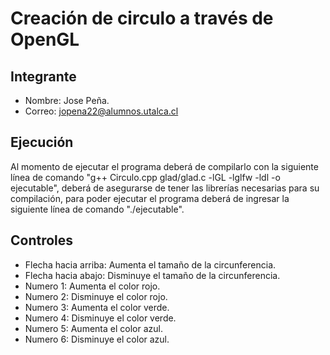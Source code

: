 ﻿# Creación de circulo a través de OpenGL
## Integrante
- Nombre: Jose Peña.
- Correo: jopena22@alumnos.utalca.cl
## Ejecución
Al momento de ejecutar el programa deberá de compilarlo con la siguiente línea de comando "g++ Circulo.cpp glad/glad.c -lGL -lglfw -ldl -o ejecutable", deberá de asegurarse de tener las librerías necesarias para su compilación, para poder ejecutar el programa deberá de ingresar la siguiente línea de comando "./ejecutable".
## Controles
- Flecha hacia arriba: Aumenta el tamaño de la circunferencia.
- Flecha hacia abajo: Disminuye el tamaño de la circunferencia.
- Numero 1: Aumenta el color rojo.
- Numero 2: Disminuye el color rojo.
- Numero 3: Aumenta el color verde.
- Numero 4: Disminuye el color verde.
- Numero 5: Aumenta el color azul.
- Numero 6: Disminuye el color azul.

